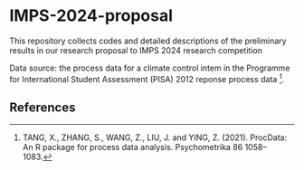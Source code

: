 # IMPS-2024-proposal
This repository collects codes and detailed descriptions of the preliminary results in our research proposal to IMPS 2024 research competition

Data source: the process data for a climate control intem in the Programme for International Student Assessment (PISA) 2012 reponse process data [^1]. 

## References

[^1]: TANG, X., ZHANG, S., WANG, Z., LIU, J. and YING, Z. (2021). ProcData: An R package for process data analysis. Psychometrika 86 1058–1083.
